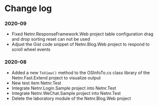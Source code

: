 # Change log

### 2020-09
- Fixed Netnr.ResponseFramework.Web project table configuration drag and drop sorting reset can not be used
- Adjust the Gist code snippet of Netnr.Blog.Web project to respond to scroll wheel events

### 2020-08
- Added a new `ToView()` method to the OSInfoTo.cs class library of the Netnr.Fast.Extend project to visualize output
- New test item Netnr.Test
- Integrate Netnr.Login.Sample project into Netnr.Test
- Integrate Netnr.WeChat.Sample project into Netnr.Test
- Delete the laboratory module of the Netnr.Blog.Web project